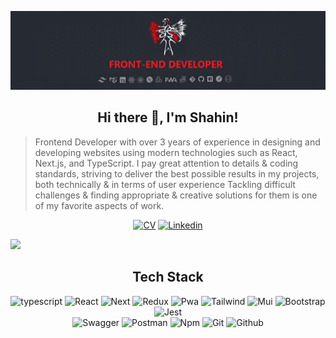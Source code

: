 ![header](/src/cover.jpg)

<div align="center" >

## Hi there 👋, I'm Shahin!

</div>

> Frontend Developer with over 3 years of experience in designing and developing websites using modern technologies such as React, Next.js, and TypeScript. I pay great attention to details & coding standards, striving to deliver the best possible results in my projects, both technically & in terms of user experience
Tackling difficult challenges & finding appropriate & creative solutions for them is one of my favorite aspects of work.

<div align="center">

<a href="https://shahin.liara.run/">![CV](https://img.shields.io/static/v1?logo=bookstack&message=CV&label=&color=ff0000&logoColor=fff&style=flat-square)</a>
<a href="https://www.linkedin.com/in/shahinmg85/">![Linkedin](https://img.shields.io/badge/-LinkedIn-black.svg?style=flat-square&logo=linkedin&color=ff0000&logoColor=fff)</a>

</div>
  
 <div> 
    <img  src='https://github.com/saadeghi/saadeghi/blob/master/dino.gif?raw=true' />
</div>

 <div align="center">
  
## Tech Stack

![typescript](https://img.shields.io/static/v1?logo=typescript&label=&message=Typescript&color=2D333B&logoWidth=20&logoColor=EEE&style=flat-square)
![React](https://img.shields.io/static/v1?logo=react&label=&message=React&color=2D333B&logoWidth=20&logoColor=EEE&style=flat-square) 
![Next](https://img.shields.io/static/v1?logo=next.js&label=&message=Next&color=2D333B&logoWidth=20&logoColor=EEE&style=flat-square) 
![Redux](https://img.shields.io/static/v1?logo=redux&label=&message=Redux&color=2D333B&logoWidth=20&logoColor=EEE&style=flat-square) 
![Pwa](https://img.shields.io/static/v1?logo=pwa&label=&message=Pwa&color=2D333B&logoWidth=20&logoColor=EEE&style=flat-square) 
![Tailwind](https://img.shields.io/static/v1?logo=tailwindcss&label=&message=Tailwind&color=2D333B&logoWidth=20&logoColor=EEE&style=flat-square) 
![Mui](https://img.shields.io/static/v1?logo=mui&label=&message=Mui&color=2D333B&logoWidth=20&logoColor=EEE&style=flat-square) 
![Bootstrap](https://img.shields.io/static/v1?logo=bootstrap&label=&message=Bootstrap&color=2D333B&logoWidth=20&logoColor=EEE&style=flat-square) 
![Jest](https://img.shields.io/static/v1?logo=jest&label=&message=Jest&color=2D333B&logoWidth=20&logoColor=EEE&style=flat-square)  
![Swagger](https://img.shields.io/static/v1?logo=swagger&label=&message=Swagger&color=2D333B&logoWidth=20&logoColor=EEE&style=flat-square)
![Postman](https://img.shields.io/static/v1?logo=postman&label=&message=Postman&color=2D333B&logoWidth=20&logoColor=EEE&style=flat-square)
![Npm](https://img.shields.io/static/v1?logo=npm&label=&message=Npm&color=2D333B&logoWidth=20&logoColor=EEE&style=flat-square) 
![Git](https://img.shields.io/static/v1?logo=git&label=&message=Git&color=2D333B&logoWidth=20&logoColor=EEE&style=flat-square)
![Github](https://img.shields.io/static/v1?logo=github&label=&message=Github&color=2D333B&logoWidth=20&logoColor=EEE&style=flat-square) 
 
</div>
</div> 



 
 
